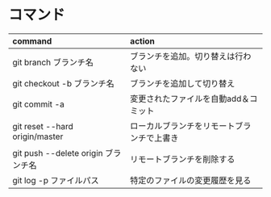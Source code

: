 # コマンド
| command                             | action                                     |
|:------------------------------------|:-------------------------------------------|
| git branch ブランチ名               | ブランチを追加。切り替えは行わない         |
| git checkout -b ブランチ名          | ブランチを追加して切り替え                 |
| git commit -a                       | 変更されたファイルを自動add＆コミット      |
| git reset --hard origin/master      | ローカルブランチをリモートブランチで上書き |
| git push --delete origin ブランチ名 | リモートブランチを削除する                 |
| git log -p ファイルパス             | 特定のファイルの変更履歴を見る             |
